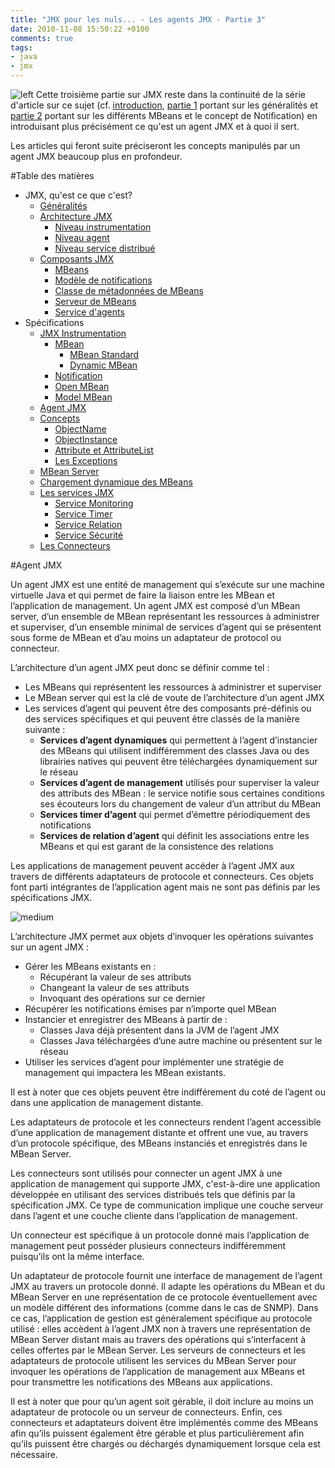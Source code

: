 ```yaml
---
title: "JMX pour les nuls... - Les agents JMX - Partie 3"
date: 2010-11-08 15:50:22 +0100
comments: true
tags: 
- java
- jmx
---
```


![left](http://1.bp.blogspot.com/_XLL8sJPQ97g/TMdPuTpRY8I/AAAAAAAAALQ/R_w0PiLpvwo/s200/jmx-cover.png)
Cette troisième partie sur JMX reste dans la continuité de la série d'article sur ce sujet (cf. [introduction](/2010/10/jmx-pour-les-nuls-introduction.html), [partie 1](/2010/10/jmx-pour-les-nuls-les-concepts-partie-1.html) portant sur les généralités et [partie 2](/2010/11/jmx-pour-les-nuls-les-differents-mbeans.html) portant sur les différents MBeans et le concept de Notification) en introduisant plus précisément ce qu'est un agent JMX et à quoi il sert.

Les articles qui feront suite préciseront les concepts manipulés par un agent JMX beaucoup plus en profondeur.

<!-- more -->

#Table des matières

* JMX, qu'est ce que c'est?
	* [Généralités](/2010/10/jmx-pour-les-nuls-les-concepts-partie-1.html#generalite)
	* [Architecture JMX](/2010/10/jmx-pour-les-nuls-les-concepts-partie-1.html#architecture)
		* [Niveau instrumentation](/2010/10/jmx-pour-les-nuls-les-concepts-partie-1.html#instrumentation)
		* [Niveau agent](/2010/10/jmx-pour-les-nuls-les-concepts-partie-1.html#agent)
		* [Niveau service distribué](/2010/10/jmx-pour-les-nuls-les-concepts-partie-1.html#distribue)
	* [Composants JMX](/2010/10/jmx-pour-les-nuls-les-concepts-partie-1.html#composant)
		* [MBeans](/2010/10/jmx-pour-les-nuls-les-concepts-partie-1.html#mbean)
		* [Modèle de notifications](/2010/10/jmx-pour-les-nuls-les-concepts-partie-1.html#notification)
		* [Classe de métadonnées de MBeans](/2010/10/jmx-pour-les-nuls-les-concepts-partie-1.html#metadonnee)
		* [Serveur de MBeans](/2010/10/jmx-pour-les-nuls-les-concepts-partie-1.html#serveur)
		* [Service d'agents](/2010/10/jmx-pour-les-nuls-les-concepts-partie-1.html#service)
* Spécifications
	* [JMX Instrumentation](/2010/11/jmx-pour-les-nuls-les-differents-mbeans.html)
		* [MBean](/2010/11/jmx-pour-les-nuls-les-differents-mbeans.html#mbean)
			* [MBean Standard](/2010/11/jmx-pour-les-nuls-les-differents-mbeans.html#mbean_standard)
			* [Dynamic MBean](/2010/11/jmx-pour-les-nuls-les-differents-mbeans.html#mbean_dynamic)
		* [Notification](/2010/11/jmx-pour-les-nuls-les-differents-mbeans.html#notification)
		* [Open MBean](/2010/11/jmx-pour-les-nuls-les-differents-mbeans.html#mbean_open)
		* [Model MBean](/2010/11/jmx-pour-les-nuls-les-differents-mbeans.html#mbean_model)
	* [Agent JMX](/2010/11/jmx-pour-les-nuls-les-agents-jmx-partie.html#agent)
	* [Concepts](/2010/11/jmx-pour-les-nuls-les-classes-de-base.html)
		* [ObjectName](/2010/11/jmx-pour-les-nuls-les-classes-de-base.html#objectName)
		* [ObjectInstance](/2010/11/jmx-pour-les-nuls-les-classes-de-base.html#objectInstance)
		* [Attribute et AttributeList](/2010/11/jmx-pour-les-nuls-les-classes-de-base.html#attribute)
		* [Les Exceptions](/2010/11/jmx-pour-les-nuls-les-classes-de-base.html#exception)
	* [MBean Server](/2010/11/jmx-pour-les-nuls-le-mbean-server.html#mbean_server)
	* [Chargement dynamique des MBeans](/2010/12/jmx-pour-les-nuls-chargement-dynamique.html#mbean_dynamic)
	* [Les services JMX](/2010/12/jmx-pour-les-nuls-les-services-jmx.html)
		* [Service Monitoring](/2010/12/jmx-pour-les-nuls-les-services-jmx.html#monitoring)
		* [Service Timer](/2010/12/jmx-pour-les-nuls-les-services-jmx.html#timer)
		* [Service Relation](/2010/12/jmx-pour-les-nuls-les-services-jmx.html#relation)
		* [Service Sécurité](/2010/12/jmx-pour-les-nuls-les-services-jmx.html#securite)
	* [Les Connecteurs](/2010/12/jmx-pour-les-nuls-les-connecteurs.html#connector)


<a name="agent"></a>
#Agent JMX

Un agent JMX est une entité de management qui s’exécute sur une machine virtuelle Java et qui permet de faire la liaison entre les MBean et l’application de management. Un agent JMX est composé d’un MBean server, d’un ensemble de MBean représentant les ressources à administrer et superviser, d’un ensemble minimal de services d’agent qui se présentent sous forme de MBean et d’au moins un adaptateur de protocol ou connecteur.

L’architecture d’un agent JMX peut donc se définir comme tel :

* Les MBeans qui représentent les ressources à administrer et superviser
* Le MBean server qui est la clé de voute de l’architecture d’un agent JMX
* Les services d’agent qui peuvent être des composants pré-définis ou des services spécifiques et  qui peuvent être classés de la manière suivante :
	* __Services d’agent dynamiques__ qui permettent à l’agent d’instancier des MBeans qui utilisent indifféremment des classes Java ou des librairies natives qui peuvent être téléchargées dynamiquement sur le réseau
	* __Services d’agent de management__ utilisés pour superviser la valeur des attributs des MBean : le service notifie sous certaines conditions ses écouteurs lors du changement de valeur d’un attribut du MBean
	* __Services timer d’agent__ qui permet d’émettre périodiquement des notifications
	* __Services de relation d’agent__ qui définit les associations entre les MBeans et qui est garant de la consistence des relations

Les applications de management peuvent accéder à l’agent JMX aux travers de différents adaptateurs de protocole et connecteurs. Ces objets font parti intégrantes de l’application agent mais ne sont pas définis par les spécifications JMX.

![medium](http://4.bp.blogspot.com/_XLL8sJPQ97g/TNHQb2x4MpI/AAAAAAAAANg/OPcRpH9yrII/s1600/jmx24.png)

L’architecture JMX permet aux objets d’invoquer les opérations suivantes sur un agent JMX :

* Gérer les MBeans existants en :
	* Récupérant la valeur de ses attributs
	* Changeant la valeur de ses attributs
	* Invoquant des opérations sur ce dernier
* Récupérer les notifications émises par n’importe quel MBean
* Instancier et enregistrer des MBeans à partir de :
	* Classes Java déjà présentent dans la JVM de l’agent JMX
	* Classes Java téléchargées d’une autre machine ou présentent sur le réseau
* Utiliser les services d’agent pour implémenter une stratégie de management qui impactera les MBean existants.

Il est à noter que ces objets peuvent être indifférement du coté de l’agent ou dans une application de management distante.

Les adaptateurs de protocole et les connecteurs rendent l’agent accessible d’une application de management distante et offrent une vue, au travers d’un protocole spécifique, des MBeans instanciés et enregistrés dans le MBean Server.

Les connecteurs sont utilisés pour connecter un agent JMX à une application de management qui supporte JMX, c'est-à-dire une application développée en utilisant des services distribués tels que définis par la spécification JMX. Ce type de communication implique une couche serveur dans l’agent et une couche cliente dans l’application de management. 

Un connecteur est spécifique à un protocole donné mais l’application de management peut posséder plusieurs connecteurs indifféremment puisqu’ils ont la même interface.

Un adaptateur de protocole fournit une interface de management de l’agent JMX au travers un protocole donné. Il adapte les opérations du MBean et du MBean Server en une représentation de ce protocole éventuellement avec un modèle différent des informations (comme dans le cas de SNMP). Dans ce cas, l’application de gestion est généralement spécifique au protocole utilisé : elles accèdent à l’agent JMX non à travers une représentation de MBean Server distant mais au travers des opérations qui s’interfacent à celles offertes par le MBean Server.
Les serveurs de connecteurs et les adaptateurs de protocole utilisent les services du MBean Server pour invoquer les opérations de l’application de management aux MBeans et pour transmettre les notifications des MBeans aux applications.

Il est à noter que pour qu’un agent soit gérable, il doit inclure au moins un adaptateur de protocole ou un serveur de connecteurs. Enfin, ces connecteurs et adaptateurs doivent être implémentés comme des MBeans afin qu’ils puissent également être gérable et plus particulièrement afin qu’ils puissent être chargés ou déchargés dynamiquement lorsque cela est nécessaire.